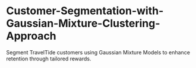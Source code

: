 # Customer-Segmentation-with-Gaussian-Mixture-Clustering-Approach
Segment TravelTide customers using Gaussian Mixture Models to enhance retention through tailored rewards.
